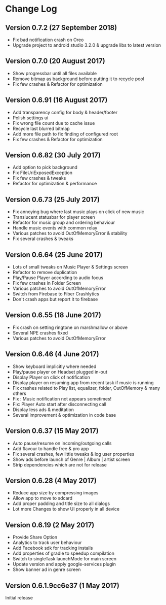 Change Log
==========

Version 0.7.2 (27 September 2018)
----------------------------
- Fix bad notification crash on Oreo 
- Upgrade project to android studio 3.2.0 & upgrade libs to latest version 

Version 0.7.0 (20 August 2017)
----------------------------
- Show progressbar until all files available
- Remove bitmap as background before putting it to recycle pool
- Fix few crashes & Refactor for optimization

Version 0.6.91 (16 August 2017)
----------------------------
- Add transparency config for body & header/footer
- Polish settings ui
- Fix wrong file count due to cache issue
- Recycle last blurred bitmap
- Add more file path to fix finding of configured root
- Fix few crashes & Refactor for optimization

Version 0.6.82 (30 July 2017) 
----------------------------
- Add option to pick background
- Fix FileUriExposedException 
- Fix few crashes & tweaks
- Refactor for optimization & performance

Version 0.6.73 (25 July 2017) 
----------------------------
- Fix annoying bug where last music plays on click of new music
- Translucent statusbar for player screen
- Refactor for music group and ordering behaviour
- Handle music events with common relay 
- Various patches to avoid OutOfMemoryError & stability
- Fix several crashes & tweaks

Version 0.6.64 (25 June 2017) 
----------------------------
- Lots of small tweaks on Music Player & Settings screen
- Refactor to remove duplication 
- Play/Pause Player according to audio focus
- Fix few crashes in Folder Screen
- Various patches to avoid OutOfMemoryError
- Switch from Firebase to Fiber Crashlytics
- Don't crash apps but report it to firebase 

Version 0.6.55 (18 June 2017) 
----------------------------
- Fix crash on setting ringtone on marshmallow or above
- Several NPE crashes fixed
- Various patches to avoid OutOfMemoryError

Version 0.6.46 (4 June 2017) 
----------------------------
- Show keyboard implicitly where needed
- Play/pause player on Headset plugged in-out
- Display Player on click of notification 
- Display player on resuming app from recent task if music is running
- Fix crashes related to Play list, equalizer, folder, OutOfMemory & many others
- Fix : Music notification not appears sometimes!
- Fix: Player Auto start after disconnecting call
- Display less ads & meditation
- Several improvement & optimization in code base

Version 0.6.37 (15 May 2017) 
----------------------------
- Auto pause/resume on incoming/outgoing calls
- Add flavour to handle free & pro app
- Fix several crashes, few little tweaks & log user properties
- Show ads before launch of Genre | Album | artist screen
- Strip dependencies which are not for release

Version 0.6.28 (4 May 2017) 
----------------------------
- Reduce app size by compressing images
- Allow app to move to sdcard
- Add proper padding and title size to all dialogs
- Lot more Changes to show UI properly in all device

Version 0.6.19 (2 May 2017) 
----------------------------
- Provide Share Option
- Analytics to track user behaviour
- Add Facebook sdk for tracking installs
- Add properties of gradle to speedup compilation
- Switch to singleTask launchMode for main screen
- Update version and apply google-services plugin 
- Show banner ad in genre screen

Version 0.6.1.9cc6e37 (1 May 2017) 
----------------------------
Initial release


